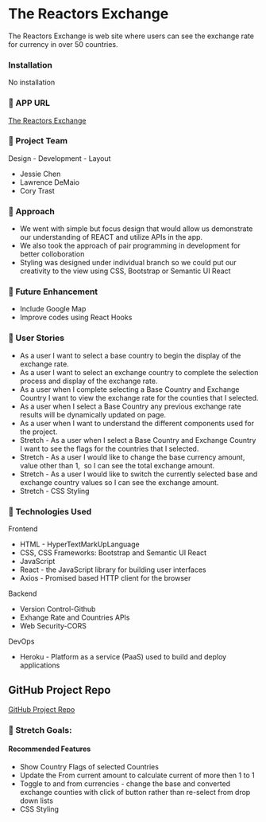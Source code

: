 #  **The Reactors Exchange**

The Reactors Exchange is web site where users can see the exchange rate for currency in over 50 countries. 

### Installation

No installation

### &#x1F535; APP URL
<a href="http://reactors-exchange.herokuapp.com/" target="_blank">The Reactors Exchange</a>

### &#x1F535; Project Team
Design - Development - Layout

<ul>
<li>Jessie Chen</li>
<li>Lawrence DeMaio</li>
<li>Cory Trast</li>
</ul>


### &#x1F535; Approach 
<ul>
<li>We went with simple but focus design that would allow us demonstrate our understanding of REACT and utilize APIs in the app. </li>

<li>We also took the approach of pair programming in development for better colloboration </li>

<li>Styling was designed under individual branch so we could put our creativity to the view using CSS, Bootstrap or 
Semantic UI React</li>
</ul>

### &#x1F535; Future Enhancement
<ul>
<li>Include Google Map</li>
<li>Improve codes using React Hooks</li>
</ul>


### &#x1F535; User Stories
* As a user I want to select a base country to begin the display of the exchange rate.
* As a user I want to select an exchange country to complete the selection process and display of the exchange rate.
* As a user when I complete selecting a Base Country and Exchange Country I want to view the exchange rate for the counties that I selected.
* As a user when I select a Base Country any previous exchange rate results will be dynamically updated on page.
* As a user when I want to understand the different components used for the project.
* Stretch - As a user when I select a Base Country and Exchange Country I want to see the flags for the countries that I selected.
* Stretch - As a user I would like to change the base currency amount, value other than 1,  so I can see the total exchange amount.
* Stretch - As a user I would like to switch the currently selected base and exchange country values so I can see the exchange amount.
* Stretch - CSS Styling


### &#x1F535; **Technologies Used**


Frontend
<ul>
<li>HTML - HyperTextMarkUpLanguage </li>
<li>CSS, CSS Frameworks: Bootstrap and Semantic UI React </li>
<li>JavaScript </li>
<li>React - the JavaScript library for building user interfaces</li>
<li>Axios - Promised based HTTP client for the browser</li>
</ul>

Backend
<ul>
<li>Version Control-Github</li>
<li>Exhange Rate and Countries APIs</li>
<li>Web Security-CORS</li>
</ul>

DevOps
<ul>
<li>Heroku - Platform as a service (PaaS) used to build and deploy applications</li>
</ul>



## GitHub Project Repo
<a href="https://github.com/ctrast/project-3" target="_blank">GitHub Project Repo</a>


### &#x1F535; Stretch Goals:
#### Recommended Features
* Show Country Flags of selected Countries
* Update the From current amount to calculate current of more then 1 to 1
*  Toggle to and from currencies - change the base and converted exchange counties with click of button rather than re-select from drop down lists
* CSS Styling 


